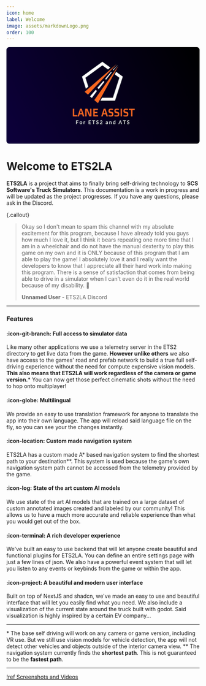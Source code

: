 ```yaml
---
icon: home
label: Welcome
image: assets/markdownLogo.png
order: 100
---
```

![](assets/markdownLogo.png)

# Welcome to ETS2LA
**ETS2LA** is a project that aims to finally bring self-driving technology to **SCS Software's Truck Simulators**. This documentation is a work in progress and will be updated as the project progresses. If you have any questions, please ask in the Discord.

{.callout}
> Okay so I don't mean to spam this channel with my absolute excitement for this program, because I have already told you guys how much I love it, but I think it bears repeating one more time that I am in a wheelchair and do not have the manual dexterity to play this game on my own and it is ONLY because of this program that I am able to play the game! I absolutely love it and I really want the developers to know that I appreciate all their hard work into making this program. There is a sense of satisfaction that comes from being able to drive in a simulator when I can't even do it in the real world because of my disability. 🙂
> 
> **Unnamed User** - ETS2LA Discord

* * *

### Features
#### :icon-git-branch: Full access to simulator data
Like many other applications we use a telemetry server in the ETS2 directory to get live data from the game. **However unlike others** we also have access to the games' road and prefab network to build a true full self-driving experience without the need for compute expensive vision models. **This also means that ETS2LA will work regardless of the camera or game version.*** You can now get those perfect cinematic shots without the need to hop onto multiplayer!

#### :icon-globe: Multilingual
We provide an easy to use translation framework for anyone to translate the app into their own language. The app will reload said language file on the fly, so you can see your the changes instantly.

#### :icon-location: Custom made navigation system
ETS2LA has a custom made A* based navigation system to find the shortest path to your destination**. This system is used because the game's own navigation system path cannot be accessed from the telemetry provided by the game.

#### :icon-log: State of the art custom AI models
We use state of the art AI models that are trained on a large dataset of custom annotated images created and labeled by our community! This allows us to have a much more accurate and reliable experience than what you would get out of the box.

#### :icon-terminal: A rich developer experience
We've built an easy to use backend that will let anyone create beautiful and functional plugins for ETS2LA. You can define an entire settings page with just a few lines of json. We also have a powerful event system that will let you listen to any events or keybinds from the game or within the app. 

#### :icon-project: A beautiful and modern user interface
Built on top of NextJS and shadcn, we've made an easy to use and beautiful interface that will let you easily find what you need. We also include a visualization of the current state around the truck built with godot. Said visualization is highly inspired by a certain EV company...

* * * 
\* The base self driving will work on any camera or game version, including VR use. But we still use vision models for vehicle detection, the app will not detect other vehicles and objects outside of the interior camera view.
\*\* The navigation system currently finds the **shortest path**. This is not guaranteed to be the **fastest path**.
* * *
[!ref Screenshots and Videos](/media.md)
